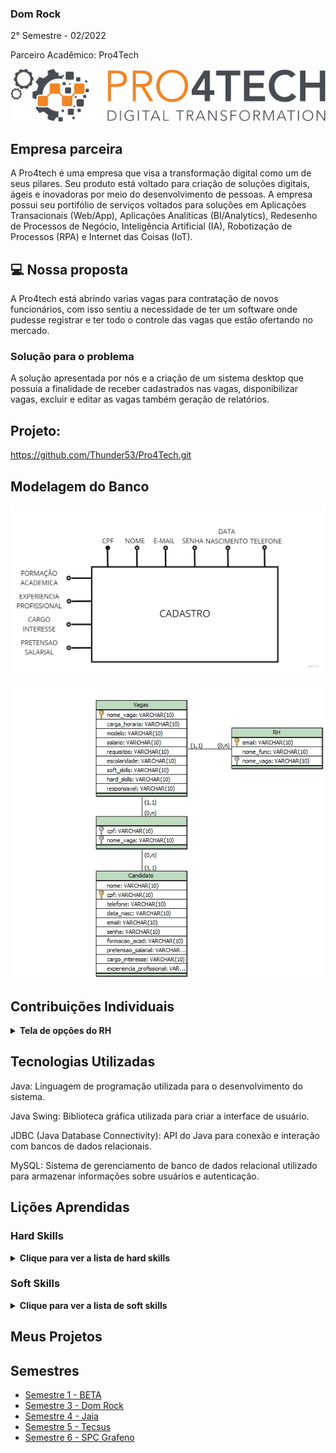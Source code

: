 ### Dom Rock
2° Semestre - 02/2022

Parceiro Acadêmico: Pro4Tech
<p align="center"><img src="./pro4tech-logo.png" widht="20%"></img>

## Empresa parceira

A Pro4tech é uma empresa que visa a transformação digital como um de seus pilares. Seu produto está voltado para criação de soluções digitais, ágeis e inovadoras por meio do desenvolvimento de pessoas. A empresa possui seu portifólio de serviços voltados para soluções em Aplicações Transacionais (Web/App), Aplicações Analíticas (BI/Analytics), Redesenho de Processos de Negócio, Inteligência Artificial (IA), Robotização de Processos (RPA) e Internet das Coisas (IoT).




## 💻 Nossa proposta

A Pro4tech está abrindo varias vagas para contratação de novos funcionários, com isso sentiu a necessidade de ter um software onde pudesse registrar e ter todo o controle das vagas que estão ofertando no mercado.

### Solução para o problema
A solução apresentada por nós e a criação de um sistema desktop que possuia a finalidade de receber cadastrados nas vagas, disponibilizar vagas, excluir e editar as vagas também geração de relatórios.

## Projeto:
https://github.com/Thunder53/Pro4Tech.git

## Modelagem do Banco

<p align="center"><img src="./modelagem.jpg" widht="20%"></img>
<p align="center"><img src="./modelo-.png" widht="20%"></img>

## Contribuições Individuais
<details>
 <summary><b>Tela de opções do RH</b></summary>
  <br>
<p align="center"><img src="./image.png" widht="20%"></img>
  <p>A tela é utilizada para mostrar as opções para o RH</p>
  

```java
package ClassesConexao;

import java.awt.Color;
import java.awt.EventQueue;

import javax.swing.JFrame;
import javax.swing.JPanel;
import javax.swing.border.BevelBorder;
import javax.swing.border.EmptyBorder;
import javax.swing.JLabel;
import javax.swing.ImageIcon;
import java.awt.Font;
import javax.swing.SwingConstants;
import javax.swing.JButton;
import java.awt.event.ActionListener;
import java.awt.event.ActionEvent;

public class TelaMenuRH extends JFrame {

	private JPanel contentPane;

	/**
	 * Launch the application.
	 */
	public static void main(String[] args) {
		EventQueue.invokeLater(new Runnable() {
			public void run() {
				try {
					TelaMenuRH frame = new TelaMenuRH();
					frame.setVisible(true);
				} catch (Exception e) {
					e.printStackTrace();
				}
			}
		});
	}

	/**
	 * Create the frame.
	 */
	public TelaMenuRH() {
		setResizable(false);
		setDefaultCloseOperation(JFrame.EXIT_ON_CLOSE);
		setBounds(100, 100, 1920, 1080);
		contentPane = new JPanel();
		contentPane.setBackground(Color.WHITE);
		contentPane.setBorder(new EmptyBorder(5, 5, 5, 5));
		setContentPane(contentPane);
		contentPane.setLayout(null);
		
		JLabel LOGO = new JLabel("");
		LOGO.setIcon(new ImageIcon("C:\\Users\\TI ADCe\\Documents\\Tobias\\Dev\\Projeto\\Pro4Tech\\icons\\iconPro4Tech.jpg"));
		LOGO.setBounds(28, 31, 555, 105);
		contentPane.add(LOGO);
		
		JLabel TEXT1 = new JLabel("SEJA BEM VINDO!");
		TEXT1.setHorizontalAlignment(SwingConstants.LEFT);
		TEXT1.setFont(new Font("Arial", Font.BOLD, 18));
		TEXT1.setBounds(126, 169, 470, 65);
		contentPane.add(TEXT1);
		
		JLabel TEXT2 = new JLabel("SELECIONE NOS BOTÕES ABAIXO O QUE DESEJA FAZER:");
		TEXT2.setFont(new Font("Arial", Font.BOLD, 18));
		TEXT2.setBounds(125, 200, 577, 76);
		contentPane.add(TEXT2);
		
		JButton AvaliarCandidatos = new JButton("AVALIAR CANDIDATOS");
		AvaliarCandidatos.addActionListener(new ActionListener() {
			public void actionPerformed(ActionEvent e) {
				TelaVagasCandidato exibir = new TelaVagasCandidato();
				exibir.setVisible(true);
				setVisible(false);
			}
		});
		AvaliarCandidatos.setForeground(Color.BLACK);
		AvaliarCandidatos.setFont(new Font("Arial", Font.BOLD, 16));
		AvaliarCandidatos.setBorderPainted(false);
		AvaliarCandidatos.setBorder(new BevelBorder(BevelBorder.RAISED, null, null, null, null));
		AvaliarCandidatos.setBackground(new Color(241, 133, 36));
		AvaliarCandidatos.setAutoscrolls(true);
		AvaliarCandidatos.setBounds(825, 503, 245, 65);
		contentPane.add(AvaliarCandidatos);
		
		JButton CadastrarVagas_1 = new JButton("CADASTRAR VAGAS");
		CadastrarVagas_1.addActionListener(new ActionListener() {
			public void actionPerformed(ActionEvent e) {
				TelaCadastroVagas exibir = new TelaCadastroVagas();
				exibir.setVisible(true);
				setVisible(false);
			}
		});
		CadastrarVagas_1.setForeground(Color.BLACK);
		CadastrarVagas_1.setFont(new Font("Arial", Font.BOLD, 16));
		CadastrarVagas_1.setBorderPainted(false);
		CadastrarVagas_1.setBorder(new BevelBorder(BevelBorder.RAISED, null, null, null, null));
		CadastrarVagas_1.setBackground(new Color(241, 133, 36));
		CadastrarVagas_1.setAutoscrolls(true);
		CadastrarVagas_1.setBounds(427, 363, 245, 65);
		contentPane.add(CadastrarVagas_1);
		
		JButton GerarRelatorios_1 = new JButton("GERAR RELATÓRIOS");
		GerarRelatorios_1.addActionListener(new ActionListener() {
			public void actionPerformed(ActionEvent e) {
				TelaGraficoRH exibir = new TelaGraficoRH();
				exibir.setVisible(true);
				setVisible(false);
			}
		});
		GerarRelatorios_1.setForeground(Color.BLACK);
		GerarRelatorios_1.setFont(new Font("Arial", Font.BOLD, 16));
		GerarRelatorios_1.setBorderPainted(false);
		GerarRelatorios_1.setBorder(new BevelBorder(BevelBorder.RAISED, null, null, null, null));
		GerarRelatorios_1.setBackground(new Color(241, 133, 36));
		GerarRelatorios_1.setAutoscrolls(true);
		GerarRelatorios_1.setBounds(825, 363, 245, 65);
		contentPane.add(GerarRelatorios_1);
		
		JButton EditarVagas_1 = new JButton("EDITAR VAGAS");
		EditarVagas_1.addActionListener(new ActionListener() {
			public void actionPerformed(ActionEvent e) {
				TelaEdicao exibir = new TelaEdicao();
				exibir.setVisible(true);
				setVisible(false);
			}
		});
		EditarVagas_1.setForeground(Color.BLACK);
		EditarVagas_1.setFont(new Font("Arial", Font.BOLD, 16));
		EditarVagas_1.setBorderPainted(false);
		EditarVagas_1.setBorder(new BevelBorder(BevelBorder.RAISED, null, null, null, null));
		EditarVagas_1.setBackground(new Color(241, 133, 36));
		EditarVagas_1.setAutoscrolls(true);
		EditarVagas_1.setBounds(427, 503, 245, 65);
		contentPane.add(EditarVagas_1);
		
		JLabel lblNewLabel_1 = new JLabel("");
		lblNewLabel_1.setIcon(new ImageIcon("C:\\Users\\Ariane Sousa\\Desktop\\PROJETOS\\Pro4Tech\\icons\\iconPro4Tech.jpg"));
		lblNewLabel_1.setBounds(0, 0, 517, 100);
		contentPane.add(lblNewLabel_1);
		
		JButton EditarVagas_1_1 = new JButton("SAIR");
		EditarVagas_1_1.addActionListener(new ActionListener() {
			public void actionPerformed(ActionEvent e) {
				TelaLogin exibir = new TelaLogin();
				exibir.setVisible(true);
				setVisible(false);
			}
		});
		EditarVagas_1_1.setForeground(Color.BLACK);
		EditarVagas_1_1.setFont(new Font("Arial", Font.BOLD, 16));
		EditarVagas_1_1.setBorderPainted(false);
		EditarVagas_1_1.setBorder(new BevelBorder(BevelBorder.RAISED, null, null, null, null));
		EditarVagas_1_1.setBackground(new Color(241, 133, 36));
		EditarVagas_1_1.setAutoscrolls(true);
		EditarVagas_1_1.setBounds(10, 781, 102, 54);
		contentPane.add(EditarVagas_1_1);
		
		JButton EditarVagas_1_2 = new JButton("CADASTRAR USUARIOS PRO4TECH");
		EditarVagas_1_2.addActionListener(new ActionListener() {
			public void actionPerformed(ActionEvent e) {
				TelaCadastroRH exibir = new TelaCadastroRH();
				exibir.setVisible(true);
				setVisible(false);
			}
		});
		EditarVagas_1_2.setForeground(Color.BLACK);
		EditarVagas_1_2.setFont(new Font("Arial", Font.BOLD, 16));
		EditarVagas_1_2.setBorderPainted(false);
		EditarVagas_1_2.setBorder(new BevelBorder(BevelBorder.RAISED, null, null, null, null));
		EditarVagas_1_2.setBackground(new Color(241, 133, 36));
		EditarVagas_1_2.setAutoscrolls(true);
		EditarVagas_1_2.setBounds(415, 646, 655, 65);
		contentPane.add(EditarVagas_1_2);
		setLocationRelativeTo(null);
		setExtendedState(MAXIMIZED_BOTH);
	}
}
```
<p>A classe 'TelaMenuRH' é utilizada para realizar o direcionamento do usuario para outras telas. Cada botão direciona para uma tela diferente e há botões de retornar para essa tela principal em todas as telas</p>
</details>


## Tecnologias Utilizadas
Java: Linguagem de programação utilizada para o desenvolvimento do sistema.

Java Swing: Biblioteca gráfica utilizada para criar a interface de usuário.

JDBC (Java Database Connectivity): API do Java para conexão e interação com bancos de dados relacionais.

MySQL: Sistema de gerenciamento de banco de dados relacional utilizado para armazenar informações sobre usuários e autenticação.


## Lições Aprendidas

<p align="justify"></p>

<h3>Hard Skills</h3>
<details>
  <summary><b>Clique para ver a lista de hard skills</b></summary>
<p1>Desenvolvimento da estrutura da tela: Aprendi a realizar a criação da interface gráfica da tela principal utilizando o java Swing. Realizei a ligação das classes pelos botões utilizando o Java.</p1>

<p1>Conexão com Banco de Dados: Aprendi a realizar a criação das tabelas e das ligações para melhor desempenho do sistema e também a realizar as classes de pesquisa.</p1>

</details>
<h3>Soft Skills</h3>
<details>
  <summary><b>Clique para ver a lista de soft skills</b></summary>
<p1>Resolução de Problemas: Foi necessario realizar a criação do código com cautela pois seram varias pessoas alterando o código e também utilizavamos um banco de dados</p1>

<p1>Comunicação: Foi necessario a comunicação clara com a equipe para termos a visibilidade de entrega e também para não haver conflito de entrega<p1>

</details>


## Meus Projetos
## Semestres

- [Semestre 1 - BETA](./Semestre01/Semestre01.md)
- [Semestre 3 - Dom Rock](./Semestre03/Semestre03.md)
- [Semestre 4 - Jaia](./Semestre04/Semestre04.md)
- [Semestre 5 - Tecsus](./Semestre05/Semestre05.md)
- [Semestre 6 - SPC Grafeno](./Semestre06/Semestre06.md)
